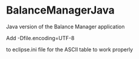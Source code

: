 # BalanceManagerJava
Java version of the Balance Manager application

Add
-Dfile.encoding=UTF-8

to eclipse.ini file for the ASCII table to work properly
